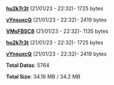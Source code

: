 [**hu2k7r3t**](/data/hu2k7r3t.txt) (21/01/23 - 22:32)- 1725 bytes

[**vYnsuxcQ**](/data/vYnsuxcQ.txt) (21/01/23 - 22:32)- 2419 bytes

[**VMsFBSC8**](/data/VMsFBSC8.txt) (21/01/23 - 22:32)- 1135 bytes

[**hu2k7r3t**](/data/hu2k7r3t.txt) (21/01/23 - 22:32)- 1725 bytes

[**vYnsuxcQ**](/data/vYnsuxcQ.txt) (21/01/23 - 22:32)- 2419 bytes

**Total Datas**: 5764

**Total Size**: 34.16 MB / 34.2 MB